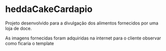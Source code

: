 # heddaCakeCardapio

Projeto desenvolvido para a divulgação dos alimentos fornecidos por uma loja de doce.

As imagens fornecidas foram adquiridas na internet para o cliente observar como ficaria o template 
